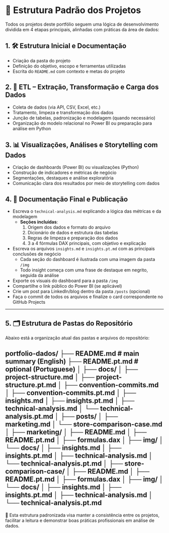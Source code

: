 # 📁 Estrutura Padrão dos Projetos

Todos os projetos deste portfólio seguem uma lógica de desenvolvimento dividida em 4 etapas principais, alinhadas com práticas da área de dados:

## 1. 🛠️ Estrutura Inicial e Documentação
- Criação da pasta do projeto
- Definição do objetivo, escopo e ferramentas utilizadas
- Escrita do `README.md` com contexto e metas do projeto

## 2. 🔄 ETL – Extração, Transformação e Carga dos Dados
- Coleta de dados (via API, CSV, Excel, etc.)
- Tratamento, limpeza e transformação dos dados
- Junção de tabelas, padronização e modelagem (quando necessário)
- Organização do modelo relacional no Power BI ou preparação para análise em Python

## 3. 📊 Visualizações, Análises e Storytelling com Dados
- Criação de dashboards (Power BI) ou visualizações (Python)
- Construção de indicadores e métricas de negócio
- Segmentações, destaques e análise exploratória
- Comunicação clara dos resultados por meio de storytelling com dados

## 4. 📄 Documentação Final e Publicação

- Escreva o `technical-analysis.md` explicando a lógica das métricas e da modelagem
  - **Seções incluídas**:
    1. Origem dos dados e formato do arquivo
    2. Dicionário de dados e estrutura das tabelas
    3. Regras de limpeza e preparação dos dados
    4. 3 a 4 fórmulas DAX principais, com objetivo e explicação
- Escreva os arquivos `insights.md` e `insights.pt.md` com as principais conclusões de negócio
  - Cada seção do dashboard é ilustrada com uma imagem da pasta `/img`
  - Todo insight começa com uma frase de destaque em negrito, seguida da análise
- Exporte os visuais do dashboard para a pasta `/img`
- Compartilhe o link público do Power BI (se aplicável)
- Crie um post para LinkedIn/blog dentro da pasta `/posts` (opcional)
- Faça o commit de todos os arquivos e finalize o card correspondente no GitHub Projects
---

## 5. 🗂️ Estrutura de Pastas do Repositório

Abaixo está a organização atual das pastas e arquivos do repositório:

portfolio-dados/
├── README.md                  # main summary (English)
├── README.pt.md               # optional (Portuguese)
│
├── docs/
│   ├── project-structure.md
│   ├── project-structure.pt.md
│   ├── convention-commits.md
│   ├── convention-commits.pt.md
│   ├── insights.md
│   ├── insights.pt.md
│   ├── technical-analysis.md
│   └── technical-analysis.pt.md
│
├── posts/
│   ├── marketing.md
│   └── store-comparison-case.md
│
├── marketing/
│   ├── README.md
│   ├── README.pt.md
│   ├── formulas.dax
│   ├── img/
│   └── docs/
│       ├── insights.md
│       ├── insights.pt.md
│       ├── technical-analysis.md
│       └── technical-analysis.pt.md
│
├── store-comparison-case/
│   ├── README.md
│   ├── README.pt.md
│   ├── formulas.dax
│   ├── img/
│   └── docs/
│       ├── insights.md
│       ├── insights.pt.md
│       ├── technical-analysis.md
│       └── technical-analysis.pt.md
---

📎 Esta estrutura padronizada visa manter a consistência entre os projetos, facilitar a leitura e demonstrar boas práticas profissionais em análise de dados.

